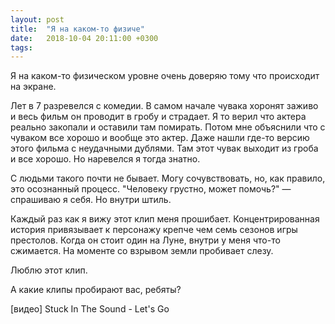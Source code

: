 ```yaml
---
layout: post
title:  "Я на каком-то физиче"
date:   2018-10-04 20:11:00 +0300
tags:   
---
```


Я на каком-то физическом уровне очень доверяю тому что происходит на экране. 

Лет в 7 разревелся с комедии. В самом начале чувака хоронят заживо и весь фильм он проводит в гробу и страдает. Я то верил что актера реально закопали и оставили там помирать. Потом мне объяснили что с чуваком все хорошо и вообще это актер. Даже нашли где-то версию этого фильма с неудачными дублями. Там этот чувак выходит из гроба и все хорошо. Но наревелся я тогда знатно. 

<!--excerpt-->

С людьми такого почти не бывает. Могу сочувствовать, но, как правило, это осознанный процесс. "Человеку грустно, может помочь?" — спрашиваю я себя. Но внутри штиль. 

Каждый раз как я вижу этот клип меня прошибает. Концентрированная история привязывает к персонажу крепче чем семь сезонов игры престолов. Когда он стоит один на Луне, внутри у меня что-то сжимается. На моменте со взрывом земли пробивает слезу. 

Люблю этот клип.

А какие клипы пробирают вас, ребяты?

[видео] Stuck In The Sound - Let's Go
